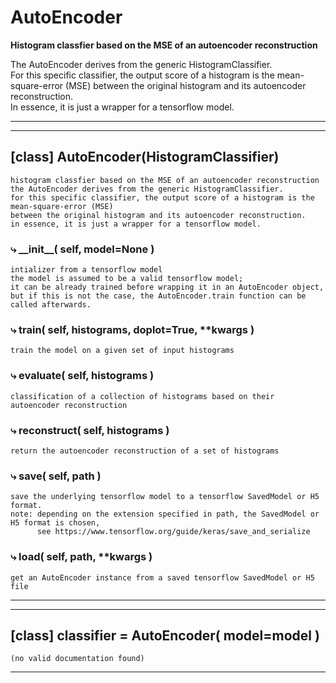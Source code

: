 # AutoEncoder  
  
**Histogram classfier based on the MSE of an autoencoder reconstruction**

The AutoEncoder derives from the generic HistogramClassifier.  
For this specific classifier, the output score of a histogram is the mean-square-error (MSE) between the original histogram and its autoencoder reconstruction.  
In essence, it is just a wrapper for a tensorflow model.  
- - -
  
  
- - -
## [class] AutoEncoder(HistogramClassifier)  
```text  
histogram classfier based on the MSE of an autoencoder reconstruction  
the AutoEncoder derives from the generic HistogramClassifier.   
for this specific classifier, the output score of a histogram is the mean-square-error (MSE)   
between the original histogram and its autoencoder reconstruction.  
in essence, it is just a wrapper for a tensorflow model.  
```  
### &#10551; \_\_init\_\_( self, model=None )  
```text  
intializer from a tensorflow model  
the model is assumed to be a valid tensorflow model;  
it can be already trained before wrapping it in an AutoEncoder object,  
but if this is not the case, the AutoEncoder.train function can be called afterwards.  
```  
### &#10551; train( self, histograms, doplot=True, **kwargs )  
```text  
train the model on a given set of input histograms  
```  
### &#10551; evaluate( self, histograms )  
```text  
classification of a collection of histograms based on their autoencoder reconstruction  
```  
### &#10551; reconstruct( self, histograms )  
```text  
return the autoencoder reconstruction of a set of histograms  
```  
### &#10551; save( self, path )  
```text  
save the underlying tensorflow model to a tensorflow SavedModel or H5 format.  
note: depending on the extension specified in path, the SavedModel or H5 format is chosen,  
      see https://www.tensorflow.org/guide/keras/save_and_serialize  
```  
### &#10551; load( self, path, **kwargs )  
```text  
get an AutoEncoder instance from a saved tensorflow SavedModel or H5 file  
```  
- - -  
  
- - -
## [class] classifier = AutoEncoder( model=model )  
```text  
(no valid documentation found)  
```  
- - -  
  

